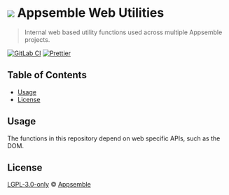 # ![](https://gitlab.com/appsemble/appsemble/-/raw/0.32.1-test.6/config/assets/logo.svg) Appsemble Web Utilities

> Internal web based utility functions used across multiple Appsemble projects.

[![GitLab CI](https://gitlab.com/appsemble/appsemble/badges/0.32.1-test.6/pipeline.svg)](https://gitlab.com/appsemble/appsemble/-/releases/0.32.1-test.6)
[![Prettier](https://img.shields.io/badge/code_style-prettier-ff69b4.svg)](https://prettier.io)

## Table of Contents

- [Usage](#usage)
- [License](#license)

## Usage

The functions in this repository depend on web specific APIs, such as the DOM.

## License

[LGPL-3.0-only](https://gitlab.com/appsemble/appsemble/-/blob/0.32.1-test.6/LICENSE.md) ©
[Appsemble](https://appsemble.com)
